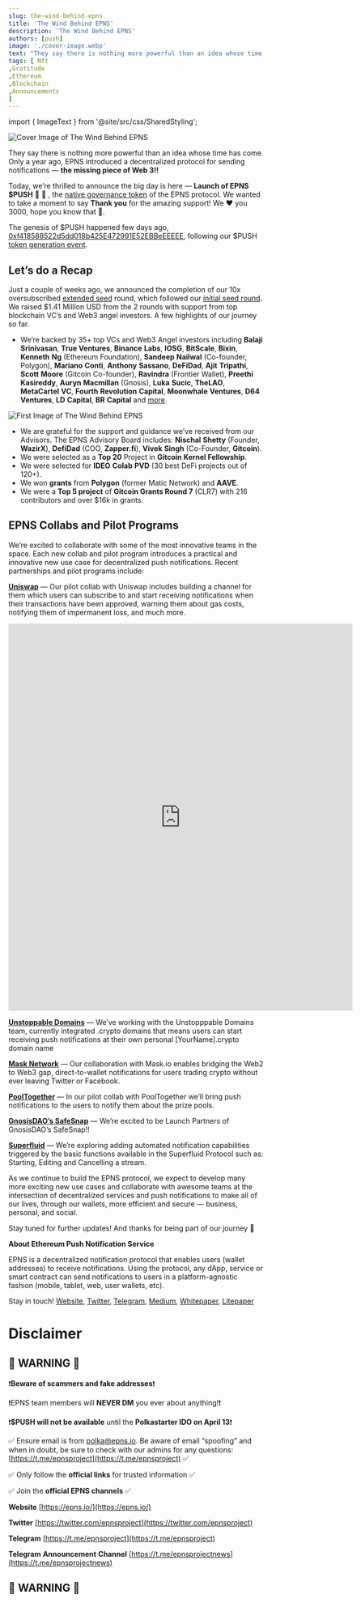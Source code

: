 ```yaml
---
slug: the-wind-behind-epns
title: 'The Wind Behind EPNS'
description: 'The Wind Behind EPNS'
authors: [push]
image: './cover-image.webp'
text: "They say there is nothing more powerful than an idea whose time has come. Only a year ago, EPNS introduced a decentralized protocol for sending notifications — the missing piece of Web 3!!"
tags: [ Nft
,Gratitude
,Ethereum
,Blockchain
,Announcements
]
---
```


import { ImageText } from '@site/src/css/SharedStyling';

![Cover Image of The Wind Behind EPNS](./cover-image.webp)

<!--truncate-->

They say there is nothing more powerful than an idea whose time has come. Only a year ago, EPNS introduced a decentralized protocol for sending notifications — **the missing piece of Web 3!!**

Today, we’re thrilled to announce the big day is here — **Launch of EPNS $PUSH** 🔔 🎉 , the [native governance token](https://medium.com/ethereum-push-notification-service/push-token-economics-d7f566c29b1a) of the EPNS protocol. We wanted to take a moment to say **Thank you** for the amazing support! We ❤️ you 3000, hope you know that 🙂.

The genesis of $PUSH happened few days ago, [0xf418588522d5dd018b425E472991E52EBBeEEEEE](https://etherscan.io/address/0xf418588522d5dd018b425e472991e52ebbeeeeee), following our $PUSH [token generation event](https://medium.com/ethereum-push-notification-service/announcing-the-epns-push-token-generation-event-4d1699e716f5).

## Let’s do a Recap

Just a couple of weeks ago, we announced the completion of our 10x oversubscribed [extended seed](https://medium.com/ethereum-push-notification-service/epns-closes-10x-oversubscribed-extended-seed-round-ae03c60ae0f8) round, which followed our [initial seed round](https://medium.com/ethereum-push-notification-service/ethereum-push-notification-service-successfully-raises-750k-usd-in-seed-round-bec41eadd84d). We raised $1.41 Million USD from the 2 rounds with support from top blockchain VC’s and Web3 angel investors. A few highlights of our journey so far.

- We’re backed by 35+ top VCs and Web3 Angel investors including **Balaji Srinivasan**, **True Ventures**, **Binance** **Labs**, **IOSG**, **BitScale**, **Bixin**, **Kenneth** **Ng** (Ethereum Foundation), **Sandeep** **Nailwal** (Co-founder, Polygon), **Mariano** **Conti**, **Anthony** **Sassano**, **DeFiDad**, **Ajit** **Tripathi**, **Scott** **Moore** (Gitcoin Co-founder), **Ravindra** (Frontier Wallet), **Preethi** **Kasireddy**, **Auryn** **Macmillan** (Gnosis), **Luka** **Sucic**, **TheLAO**, **MetaCartel** **VC**, **Fourth** **Revolution** **Capital**, **Moonwhale** **Ventures**, **D64** **Ventures**, **LD** **Capital**, **BR** **Capital** and [more](https://epns.io/).

![First Image of The Wind Behind EPNS](./image-1.webp)

- We are grateful for the support and guidance we’ve received from our Advisors. The EPNS Advisory Board includes: **Nischal** **Shetty** (Founder, **WazirX**), **DefiDad** (COO, **Zapper.fi**), **Vivek** **Singh** (Co-Founder, **Gitcoin**).
- We were selected as a **Top 20** Project in **Gitcoin Kernel Fellowship**.
- We were selected for **IDEO** **Colab** **PVD** (30 best DeFi projects out of 120+).
- We won **grants** from **Polygon** (former Matic Network) and **AAVE**.
- We were a **Top 5 project** of **Gitcoin Grants Round 7** (CLR7) with 216 contributors and over $16k in grants.

## **EPNS Collabs and Pilot Programs**

We’re excited to collaborate with some of the most innovative teams in the space. Each new collab and pilot program introduces a practical and innovative new use case for decentralized push notifications. Recent partnerships and pilot programs include:

[**Uniswap**](https://medium.com/ethereum-push-notification-service/accelerating-defi-with-epns-f2cbfaa33c91) — Our pilot collab with Uniswap includes building a channel for them which users can subscribe to and start receiving notifications when their transactions have been approved, warning them about gas costs, notifying them of impermanent loss, and much more.

<iframe src="https://cdn.embedly.com/widgets/media.html?type=text%2Fhtml&amp;key=a19fcc184b9711e1b4764040d3dc5c07&amp;schema=twitter&amp;url=https%3A//twitter.com/epnsproject/status/1377305643384664065&amp;image=https%3A//i.embed.ly/1/image%3Furl%3Dhttps%253A%252F%252Fabs.twimg.com%252Ferrors%252Flogo46x38.png%26key%3Da19fcc184b9711e1b4764040d3dc5c07" allowfullscreen="" frameborder="0" height="765" width="680" title="Ethereum Push Notification Service | EPNS on Twitter: &quot;We're thrilled to announce that Uniswap is participating in our pilot project 📨🦄We're humbled to collab w/ one of the most awesome teams in the space w/ the vision to build the #Eth communication layer &amp; for both Web3 users &amp; dApps@uniswap #UNI #PUSH https://t.co/kZazLoh3HK / Twitter&quot;" class="eo n ff dy bg" scrolling="no"></iframe>

[**Unstoppable Domains**](https://medium.com/ethereum-push-notification-service/epns-partners-with-unstoppable-domains-4d5507ddb6bd) — We’ve working with the Unstopppable Domains team, currently integrated .crypto domains that means users can start receiving push notifications at their own personal \[YourName\].crypto domain name

[**Mask Network**](https://medium.com/ethereum-push-notification-service/building-web3-on-top-of-web2-0-with-mask-io-29d0d5e562e5) — Our collaboration with Mask.io enables bridging the Web2 to Web3 gap, direct-to-wallet notifications for users trading crypto without ever leaving Twitter or Facebook.

[**PoolTogether**](https://medium.com/ethereum-push-notification-service/win-win-for-users-of-pooltogether-and-epns-adb6e8d9188f) — In our pilot collab with PoolTogether we’ll bring push notifications to the users to notify them about the prize pools.

[**GnosisDAO’s SafeSnap**](https://medium.com/ethereum-push-notification-service/epns-honored-to-be-gnosisdaos-safesnap-launch-partner-e8a176b9a36) — We’re excited to be Launch Partners of GnosisDAO’s SafeSnap!!

[**Superfluid**](https://medium.com/ethereum-push-notification-service/programmable-money-2-0-meets-epns-4a2f52dccb32) — We’re exploring adding automated notification capabilities triggered by the basic functions available in the Superfluid Protocol such as: Starting, Editing and Cancelling a stream.

As we continue to build the EPNS protocol, we expect to develop many more exciting new use cases and collaborate with awesome teams at the intersection of decentralized services and push notifications to make all of our lives, through our wallets, more efficient and secure — business, personal, and social.

Stay tuned for further updates! And thanks for being part of our journey 💖

**About Ethereum Push Notification Service**

EPNS is a decentralized notification protocol that enables users (wallet addresses) to receive notifications. Using the protocol, any dApp, service or smart contract can send notifications to users in a platform-agnostic fashion (mobile, tablet, web, user wallets, etc).

Stay in touch! [Website](https://epns.io/), [Twitter](https://twitter.com/epnsproject), [Telegram](https://t.me/epnsproject), [Medium](https://medium.com/ethereum-push-notification-service), [Whitepaper](https://whitepaper.epns.io/), [Litepaper](https://medium.com/ethereum-push-notification-service/ethereum-push-notification-service-litepaper-e7ca0a662862)

# Disclaimer

## 🚨 WARNING 🚨

❗**Beware of scammers and fake addresses**❗

❗EPNS team members will **NEVER DM** you ever about anything!❗

❗**$PUSH will not be available** until the **Polkastarter IDO on April 13**❗

✅ Ensure email is from [polka@epns.io](mailto:polka@epns.io). Be aware of email “spoofing” and when in doubt, be sure to check with our admins for any questions: [https://t.me/epnsproject](https://t.me/epnsproject) ✅

✅ Only follow the **official links** for trusted information ✅

✅ Join the **official EPNS channels** [](https://t.me/epnsproject) ✅

**Website** [https://epns.io/](https://epns.io/)

**Twitter** [https://twitter.com/epnsproject](https://twitter.com/epnsproject)

**Telegram** [https://t.me/epnsproject](https://t.me/epnsproject)

**Telegram** **Announcement** **Channel** [https://t.me/epnsprojectnews](https://t.me/epnsprojectnews)

## 🚨 WARNING 🚨
